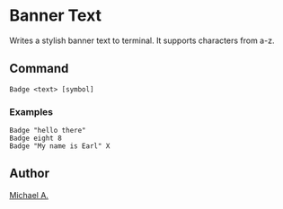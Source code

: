 # Banner Text
Writes a stylish banner text to terminal. It supports characters from a-z.

## Command
`Badge <text> [symbol]` 

### Examples
`Badge "hello there"`    
`Badge eight 8`  
`Badge "My name is Earl" X`      



## Author

[Michael A.](https://se.linkedin.com/in/michaelabebaw)
